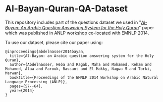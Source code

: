 # Al-Bayan-Quran-QA-Dataset
This repository includes part of the questions dataset we used in "[*Al-Bayan: An Arabic Question Answering System for the Holy Quran*](https://aclanthology.org/W14-3607/)" paper which was published in ANLP workshop co-located with EMNLP 2014.

To use our dataset, please cite our paper using: 

```
@inproceedings{abdelnasser2014bayan,
  title={Al-Bayan: an Arabic question answering system for the Holy Quran}, 
  author={Abdelnasser, Heba and Ragab, Maha and Mohamed, Reham and Mohamed, Alaa and Farouk, Bassant and El-Makky, Nagwa M and Torki, Marwan}, 
  booktitle={Proceedings of the EMNLP 2014 Workshop on Arabic Natural Language Processing (ANLP)}, 
  pages={57--64}, 
  year={2014}
}
```
